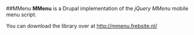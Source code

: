 ##MMenu
**MMenu** is a Drupal implementation of the *jQuery MMenu* mobile menu script.

You can download the library over at http://mmenu.frebsite.nl/